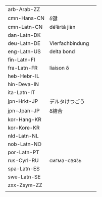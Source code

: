 | | | |
|-|-|-|
| arb-Arab-ZZ |  |  |
| cmn-Hans-CN | δ键 |  |
| cmn-Latn-CN | dé’ěrtǎ jiàn |  |
| dan-Latn-DK |  |  |
| deu-Latn-DE | Vierfachbindung |  |
| eng-Latn-US | delta bond |  |
| fin-Latn-FI |  |  |
| fra-Latn-FR | liaison δ |  |
| heb-Hebr-IL |  |  |
| hin-Deva-IN |  |  |
| ita-Latn-IT |  |  |
| jpn-Hrkt-JP | デルタけつごう |  |
| jpn-Jpan-JP | δ結合 |  |
| kor-Hang-KR |  |  |
| kor-Kore-KR |  |  |
| nld-Latn-NL |  |  |
| nob-Latn-NO |  |  |
| por-Latn-PT |  |  |
| rus-Cyrl-RU | сигма-свя́зь |  |
| spa-Latn-ES |  |  |
| swe-Latn-SE |  |  |
| zxx-Zsym-ZZ |  |  |
|  |  |  |